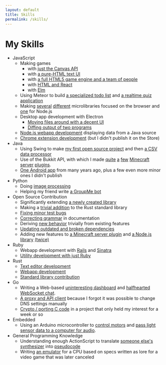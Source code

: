 ```yaml
---
layout: default
title: Skills
permalink: /skills/
---
```

My Skills
=========

* JavaScript
  * Making games
    * with [just the Canvas API](https://github.com/mathphreak/Zrczr)
    * with [a pure-HTML text UI](https://github.com/mathphreak/LD28-You-Only-Get-One)
    * with [a full HTML5 game engine and a team of people](https://github.com/mathphreak/Galactic-Max)
    * with [HTML and React](https://github.com/mathphreak/halfhearted)
    * with [Elm](https://github.com/mathphreak/yummy-goodness)
  * Using Meteor to build [a specialized todo list](https://github.com/mathphreak/hamwerk) and [a realtime quiz application](https://github.com/KamikazeKumquatsLLC/komodo)
  * Making [several](https://github.com/mathphreak/Pecan.js) [different](https://github.com/mathphreak/github.js) microlibraries focused on the browser and [one](https://github.com/mathphreak/compare-ignoring-articles) for Node.js
  * Desktop app development with Electron
    * [Moving files around with a decent UI](https://github.com/mathphreak/ReliefValve)
    * [Diffing output of two programs](https://github.com/mathphreak/verbatim)
  * [Node.js webapp development](https://github.com/mathphreak/MCWebDash) displaying data from a Java source
  * [Chrome extension development](https://github.com/mathphreak/VCRI) (but I didn't publish it on the Store)
* Java
  * Using Swing to make [my first open source project](https://sourceforge.net/projects/eplanner/) and then [a CSV data processor](/projects/misc/#grade-migration-helper)
  * Use of the Bukkit API, with which I made [quite](https://github.com/mathphreak/StaffDrops) [a](https://github.com/mathphreak/SpawnAndBack) [few](https://github.com/mathphreak/CompetentDeathMessages) [Minecraft](https://github.com/mathphreak/Trollcraft) [server](https://github.com/mathphreak/Fireworks) [plugins](https://github.com/mathphreak/RepublicaEternityEventIII).
  * [One Android app](https://github.com/mathphreak/RobotArmStuff) from many years ago, plus a few even more minor ones I didn't publish
* Python
  * Doing [image processing](https://github.com/mathphreak/hexcells_hints)
  * Helping my friend write [a GroupMe bot](https://github.com/Boijangle/GroupMe-Message-Bot)
* Open Source Contribution
  * Significantly extending [a newly created library](https://github.com/mrandri19/rust-editorconfig)
  * Making a [trivial addition](https://github.com/rust-lang/rust/pull/34694) to the Rust standard library
  * [Fixing minor test bugs](https://github.com/editorconfig/editorconfig-core-test/pull/8)
  * [Correcting grammar](https://github.com/jonobr1/two.js/pull/3) in documentation
  * Deriving [new behavior](https://github.com/honestbleeps/Reddit-Enhancement-Suite/pull/826) trivially from existing features
  * [Updating outdated and broken dependencies](https://github.com/aweinstock314/rust-clipboard/pull/43)
  * Adding new features to [a Minecraft server plugin](https://github.com/Multiverse/Multiverse-Core/pull/780) and [a Node.js library](https://github.com/joaomoreno/gulp-atom-electron/pull/28) [(twice)](https://github.com/joaomoreno/gulp-atom-electron/pull/29)
* Ruby
  * Webapp development with [Rails](https://github.com/mathphreak/E-800) and [Sinatra](https://github.com/mathphreak/cull21)
  * [Utility development with just Ruby](https://github.com/mathphreak/prodenfd)
* Rust
  * [Text editor development](https://github.com/mathphreak/mfte)
  * [Webapp development](https://github.com/mathphreak/cs-eco-dash)
  * [Standard library contribution](https://github.com/rust-lang/rust/pull/34694)
* Go
  * Writing a Web-based [uninteresting dashboard](https://github.com/mathphreak/AltcoinNetWorth) and [halfhearted WebSocket chat](https://github.com/mathphreak/webchat-go).
  * [A proxy and API client](https://github.com/mathphreak/statdns-socks5) because I forgot it was possible to change DNS settings manually
  * [Crypto / porting C code](https://github.com/mathphreak/reop) in a project that only held my interest for a week or so
* Embedded
  * Using an Arduino microcontroller to [control motors](https://github.com/mathphreak/Arduinochet) and [pass light sensor data to a computer for audio](https://github.com/mathphreak/piano-stairs).
* General Programming Knowledge
  * Understanding enough ActionScript to translate [someone else's synthesizer](https://code.google.com/archive/p/tonfall/) into [pseudocode](https://github.com/mathphreak/tripping-wight)
  * Writing [an emulator](https://github.com/mathphreak/BecauseWhyNot) for a CPU based on specs written as lore for a video game that was later canceled
